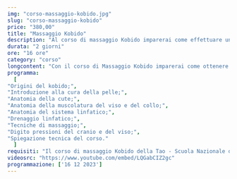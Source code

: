 ```yaml
---
img: "corso-massaggio-kobido.jpg"
slug: "corso-massaggio-kobido"
price: "380,00"
title: "Massaggio Kobido"
description: "Al corso di massaggio Kobido imparerai come effettuare un trattamento modellante e rassodante al viso. Le manualità ti permetteranno di ottenere un effetto lifting naturale. Questo rituale giapponese è in grado di offrire benefici non soltanto estetici, ma anche rilassanti per le tante tensioni che si accumulano sul viso."
durata: "2 giorni"
ore: "16 ore"
category: "corso"
longcontent: "Con il corso di Massaggio Kobido imparerai come ottenere un vero e proprio massaggio muscolare profondo al viso. Attraverso una sequenza di movimenti rapidi, lenti, vibratori, avvolgenti e sempre armonici andrai a lavorare in modo preciso e dettagliato sul viso, sul collo, sul dècolletè con un sapiente mix di frizioni, pressioni, vibrazioni e vari tocchi superficiali e profondi. Proseguendo con la testa ed eseguendo delle digitopressioni sui punti dei meridiani, sui decorsi linfatici, su vari muscoli facciali e dei muscoli cervicali così da eliminare le tensioni provocate da contratture, da cattive posture, e soprattutto da stress mandibolare; infatti, sono molte le persone che durante il sonno digrignando i denti e spesso sono costrette ad indossare un apposito bite. La suggestiva particolarità di questo trattamento è il risultato immediato che si ha quando ci si alza dal lettino (meglio ancora se viene eseguito sul futon) e ci si pone di fronte ad uno specchio: si noteranno subito i risultati liftanti che il massaggio kobido lascia sul volto dei riceventi."
programma:
  [
"Origini del kobido;",
"Introduzione alla cura della pelle;",
"Anatomia della cute;",
"Anatomia della muscolatura del viso e del collo;",
"Anatomia del sistema linfatico;",
"Drenaggio linfatico;",
"Tecniche di massaggio;",
"Digito pressioni del cranio e del viso;",
"Spiegazione tecnica del corso."
  ]
requisiti: "Il corso di massaggio Kobido della Tao - Scuola Nazionale di Massaggio è aperto a chi ha già un’esperienza di base precedente, soprattutto una conoscenza delle tecniche del massaggio base classico svedese, quali sfioramento, frizioni, impastamenti, vibrazioni e percussioni, in tutte le loro varianti. É consigliabile avere anche una conoscenza del trattamento di Linfodrenaggio Vodder."
videosrc: "https://www.youtube.com/embed/LQGabCIZ2gc"
programmazione: ['16 12 2023']    
---
```


